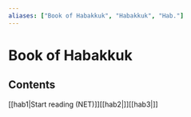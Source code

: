 ```yaml
---
aliases: ["Book of Habakkuk", "Habakkuk", "Hab."]
---
```

# Book of Habakkuk
## Contents
[[hab1|Start reading (NET)]][[hab2|]][[hab3|]]